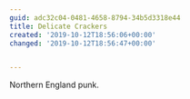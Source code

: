 ```yaml
---
guid: adc32c04-0481-4658-8794-34b5d3318e44
title: Delicate Crackers
created: '2019-10-12T18:56:06+00:00'
changed: '2019-10-12T18:56:47+00:00'


---
```


Northern England punk. 
